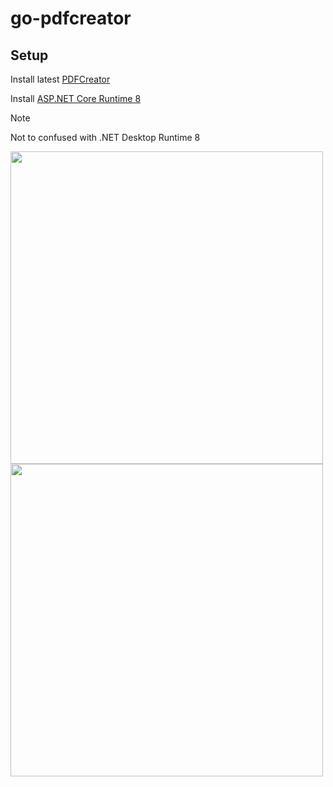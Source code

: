 # go-pdfcreator

## Setup

Install latest [PDFCreator](https://docs.pdfforge.org/pdfcreator/en/pdfcreator/installing-pdfcreator/)

Install [ASP.NET Core Runtime 8](https://dotnet.microsoft.com/en-us/download/dotnet/8.0)

> [!NOTE]
> Not to confused with .NET Desktop Runtime 8

<img src="https://github.com/user-attachments/assets/38c41ef1-b8df-4cf8-81b1-d2253590c88b" width=500 height=auto />  

<img src="https://github.com/user-attachments/assets/febc0969-78ba-477e-8a18-c11d7538335f" width=500 height=auto />

